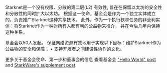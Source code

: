 Starknet是一个没有权限、分散的第二层(L2) 有效性, 旨在在保留以太坊的安全性和分散性的同时扩大以太坊。 根据这一使命，基金会是作为一个独立实体成立的，负责推广Starknet这种共享技术。 此外，作为一个执行狭窄任务的非营利实体：将Starknet作为一种对所有人都有利的公益物来推介， 并在今后几年内保持这种关系。

基金会以50人发起。 保证网络资源有效地用于实现以下目标：维护Starknet作为公益物的安全和保障； • 支持开发者之间建设性协作的文化。

更多关于基金会使命、第一步和董事会的信息 查看基金会 ["Hello World" post](https://medium.com/@StarkNet_Foundation/welcome-to-the-world-starknet-foundation-7bd55d5dbc59) and [StarkWare's supplement post](https://medium.com/starkware/introducing-the-starknet-foundation-bd4b4379fbb).
